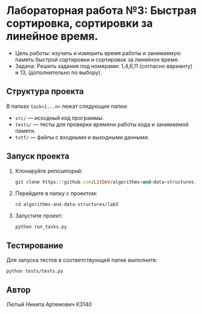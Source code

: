 # Лабораторная работа №3: Быстрая сортировка, сортировки за линейное время.
- Цель работы: изучить и измерить время работы и занимаемую память быстрой сортировки и сортировок за линейное время.
- Задача: Решить задания под номерами: 1,4,6,11 (согласно варианту) и 13,  (дополнительно по выбору).
## Структура проекта
В папках `task<1...n>` лежат следующие папки:
- `src/` — исходный код программы.
- `tests/` — тесты для проверки времени работы кода и занимаемой памяти.
- `txtf/` — файлы с входными и выходными данными.
## Запуск проекта
1. Клонируйте репозиторий:
   ```rb
   git clone https://github.com/L1tDeV/algorithms-and-data-structures.git
   ```
2. Перейдите в папку с проектом:
   ```
   cd algorithms-and-data-structures/lab3
   ```
3. Запустите проект:
   ```
   python run_tasks.py
   ```
## Тестирование
Для запуска тестов в соответствующей папке выполните:
   ```
   python tests/tests.py
   ```
## Автор
Лютый Никита Артемович К3140
